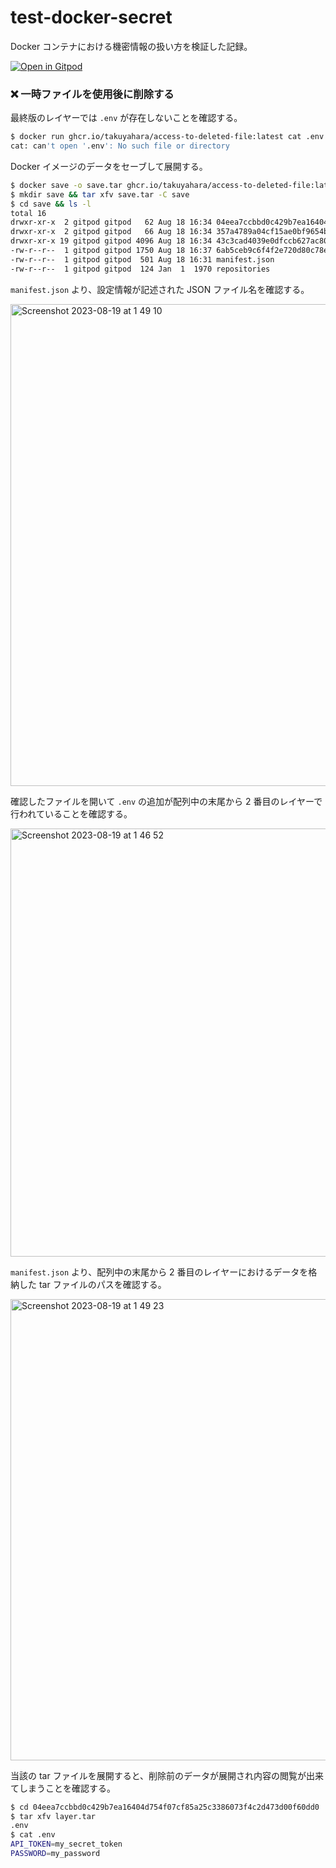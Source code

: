 # test-docker-secret

Docker コンテナにおける機密情報の扱い方を検証した記録。

[![Open in Gitpod](https://gitpod.io/button/open-in-gitpod.svg)](https://gitpod.io/#https://github.com/takuyahara/test-docker-secret)

### ❌ 一時ファイルを使用後に削除する

最終版のレイヤーでは `.env` が存在しないことを確認する。

```bash
$ docker run ghcr.io/takuyahara/access-to-deleted-file:latest cat .env
cat: can't open '.env': No such file or directory
```

Docker イメージのデータをセーブして展開する。

```bash
$ docker save -o save.tar ghcr.io/takuyahara/access-to-deleted-file:latest
$ mkdir save && tar xfv save.tar -C save
$ cd save && ls -l
total 16
drwxr-xr-x  2 gitpod gitpod   62 Aug 18 16:34 04eea7ccbbd0c429b7ea16404d754f07cf85a25c3386073f4c2d473d00f60dd0
drwxr-xr-x  2 gitpod gitpod   66 Aug 18 16:34 357a4789a04cf15ae0bf9654b98f8ce2d7e3b71c0ed3507828f58684f981ffe7
drwxr-xr-x 19 gitpod gitpod 4096 Aug 18 16:34 43c3cad4039e0dfccb627ac80524d0890ad58d02dfd6cae315f53b8d495c91c7
-rw-r--r--  1 gitpod gitpod 1750 Aug 18 16:37 6ab5ceb9c6f4f2e720d80c78e3e651a68883ca9a744ffda16eac3188ade8b8f4.json
-rw-r--r--  1 gitpod gitpod  501 Aug 18 16:31 manifest.json
-rw-r--r--  1 gitpod gitpod  124 Jan  1  1970 repositories
```

`manifest.json` より、設定情報が記述された JSON ファイル名を確認する。

<img width="771" alt="Screenshot 2023-08-19 at 1 49 10" src="https://github.com/takuyahara/test-docker-secret/assets/46240835/ef1ac993-1c57-4d1c-8db8-7f06df61f057">

確認したファイルを開いて `.env` の追加が配列中の末尾から 2 番目のレイヤーで行われていることを確認する。

<img width="685" alt="Screenshot 2023-08-19 at 1 46 52" src="https://github.com/takuyahara/test-docker-secret/assets/46240835/d7819f11-b2a1-465d-a0c1-5943a91fc29e">

`manifest.json` より、配列中の末尾から 2 番目のレイヤーにおけるデータを格納した tar ファイルのパスを確認する。

<img width="738" alt="Screenshot 2023-08-19 at 1 49 23" src="https://github.com/takuyahara/test-docker-secret/assets/46240835/ebbc39a4-8f4f-4a1a-aefd-d68af6585a24">

当該の tar ファイルを展開すると、削除前のデータが展開され内容の閲覧が出来てしまうことを確認する。

```bash
$ cd 04eea7ccbbd0c429b7ea16404d754f07cf85a25c3386073f4c2d473d00f60dd0
$ tar xfv layer.tar 
.env
$ cat .env
API_TOKEN=my_secret_token
PASSWORD=my_password
```